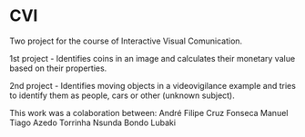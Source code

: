 # CVI

Two project for the course of Interactive Visual Comunication.


1st project - Identifies coins in an image and calculates their monetary value based on their properties.

2nd project - Identifies moving objects in a videovigilance example and tries to identify them as people, cars or other (unknown subject).

This work was a colaboration between:
André Filipe Cruz Fonseca
Manuel Tiago Azedo Torrinha
Nsunda Bondo Lubaki
